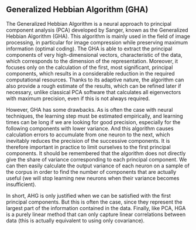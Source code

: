 ## Generalized Hebbian  Algorithm  (GHA)

The Generalized Hebbian Algorithm is a neural approach to principal component analysis (PCA) developed by Sanger, known as the Generalized Hebbian Algorithm (GHA). This algorithm is mainly used in the field of image processing, in particular for image compression while preserving maximum information (optimal coding). The GHA is able to extract the principal components of very high-dimensional vectors, characteristic of the data, which corresponds to the dimension of the representation. Moreover, it focuses only on the calculation of the first, most significant, principal components, which results in a considerable reduction in the required computational resources. Thanks to its adaptive nature, the algorithm can also provide a rough estimate of the results, which can be refined later if necessary, unlike classical PCA software that calculates all eigenvectors with maximum precision, even if this is not always required.

However, GHA has some drawbacks. As is often the case with neural techniques, the learning step must be estimated empirically, and learning times can be long if we are looking for good precision, especially for the following components with lower variance. And this algorithm causes calculation errors to accumulate from one neuron to the next, which inevitably reduces the precision of the successive components. It is therefore important in practice to limit ourselves to the first principal components. It should be remembered that the algorithm does not directly give the share of variance corresponding to each principal component. We can then easily calculate the output variance of each neuron on a sample of the corpus in order to find the number of components that are actually useful (we will stop learning new neurons when their variance becomes insufficient).

In short, AHG is only justified when we can be satisfied with the first principal components. But this is often the case, since they represent the largest part of the information contained in the data. Finally, like PCA, HGA is a purely linear method that can only capture linear correlations between data (this is actually equivalent to using only covariance).

